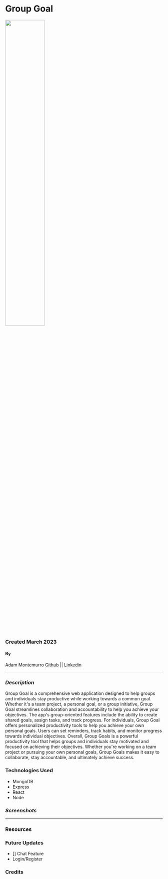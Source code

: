 # Group Goal
<img src="https://i.imgur.com/5RIIekP.png" width="50%" height="50%">

### Created March 2023
#### By 
Adam Montemurro [Github](https://github.com/AdamMontemurro) || [Linkedin](https://www.linkedin.com/in/adam-montemurro/) 
***

### ***Description***
Group Goal is a comprehensive web application designed to help groups and individuals stay productive while working towards a common goal. Whether it's a team project, a personal goal, or a group initiative, Group Goal streamlines collaboration and accountability to help you achieve your objectives. The app's group-oriented features include the ability to create shared goals, assign tasks, and track progress. For individuals, Group Goal offers personalized productivity tools to help you achieve your own personal goals. Users can set reminders, track habits, and monitor progress towards individual objectives. Overall, Group Goals is a powerful productivity tool that helps groups and individuals stay motivated and focused on achieving their objectives. Whether you're working on a team project or pursuing your own personal goals, Group Goals makes it easy to collaborate, stay accountable, and ultimately achieve success.

### Technologies Used
* MongoDB
* Express
* React
* Node

### ***Screenshots***


***


### Resources 

### Future Updates
- [] Chat Feature
- Login/Register
### Credits
